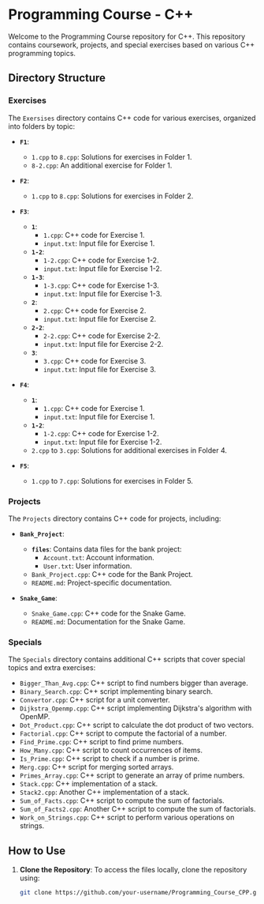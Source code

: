 # Programming Course - C++

Welcome to the Programming Course repository for C++. This repository contains coursework, projects, and special exercises based on various C++ programming topics.

## Directory Structure

### Exercises

The `Exersises` directory contains C++ code for various exercises, organized into folders by topic:

- **`F1`**: 
  - `1.cpp` to `8.cpp`: Solutions for exercises in Folder 1.
  - `8-2.cpp`: An additional exercise for Folder 1.

- **`F2`**: 
  - `1.cpp` to `8.cpp`: Solutions for exercises in Folder 2.

- **`F3`**: 
  - **`1`**: 
    - `1.cpp`: C++ code for Exercise 1.
    - `input.txt`: Input file for Exercise 1.
  - **`1-2`**: 
    - `1-2.cpp`: C++ code for Exercise 1-2.
    - `input.txt`: Input file for Exercise 1-2.
  - **`1-3`**: 
    - `1-3.cpp`: C++ code for Exercise 1-3.
    - `input.txt`: Input file for Exercise 1-3.
  - **`2`**: 
    - `2.cpp`: C++ code for Exercise 2.
    - `input.txt`: Input file for Exercise 2.
  - **`2-2`**: 
    - `2-2.cpp`: C++ code for Exercise 2-2.
    - `input.txt`: Input file for Exercise 2-2.
  - **`3`**: 
    - `3.cpp`: C++ code for Exercise 3.
    - `input.txt`: Input file for Exercise 3.

- **`F4`**: 
  - **`1`**: 
    - `1.cpp`: C++ code for Exercise 1.
    - `input.txt`: Input file for Exercise 1.
  - **`1-2`**: 
    - `1-2.cpp`: C++ code for Exercise 1-2.
    - `input.txt`: Input file for Exercise 1-2.
  - `2.cpp` to `3.cpp`: Solutions for additional exercises in Folder 4.

- **`F5`**: 
  - `1.cpp` to `7.cpp`: Solutions for exercises in Folder 5.

### Projects

The `Projects` directory contains C++ code for projects, including:

- **`Bank_Project`**: 
  - **`files`**: Contains data files for the bank project:
    - `Account.txt`: Account information.
    - `User.txt`: User information.
  - `Bank_Project.cpp`: C++ code for the Bank Project.
  - `README.md`: Project-specific documentation.

- **`Snake_Game`**: 
  - `Snake_Game.cpp`: C++ code for the Snake Game.
  - `README.md`: Documentation for the Snake Game.

### Specials

The `Specials` directory contains additional C++ scripts that cover special topics and extra exercises:

- `Bigger_Than_Avg.cpp`: C++ script to find numbers bigger than average.
- `Binary_Search.cpp`: C++ script implementing binary search.
- `Convertor.cpp`: C++ script for a unit converter.
- `Dijkstra_Openmp.cpp`: C++ script implementing Dijkstra's algorithm with OpenMP.
- `Dot_Product.cpp`: C++ script to calculate the dot product of two vectors.
- `Factorial.cpp`: C++ script to compute the factorial of a number.
- `Find_Prime.cpp`: C++ script to find prime numbers.
- `How_Many.cpp`: C++ script to count occurrences of items.
- `Is_Prime.cpp`: C++ script to check if a number is prime.
- `Merg.cpp`: C++ script for merging sorted arrays.
- `Primes_Array.cpp`: C++ script to generate an array of prime numbers.
- `Stack.cpp`: C++ implementation of a stack.
- `Stack2.cpp`: Another C++ implementation of a stack.
- `Sum_of_Facts.cpp`: C++ script to compute the sum of factorials.
- `Sum_of_Facts2.cpp`: Another C++ script to compute the sum of factorials.
- `Work_on_Strings.cpp`: C++ script to perform various operations on strings.

## How to Use

1. **Clone the Repository**: To access the files locally, clone the repository using:
   ```bash
   git clone https://github.com/your-username/Programming_Course_CPP.git
